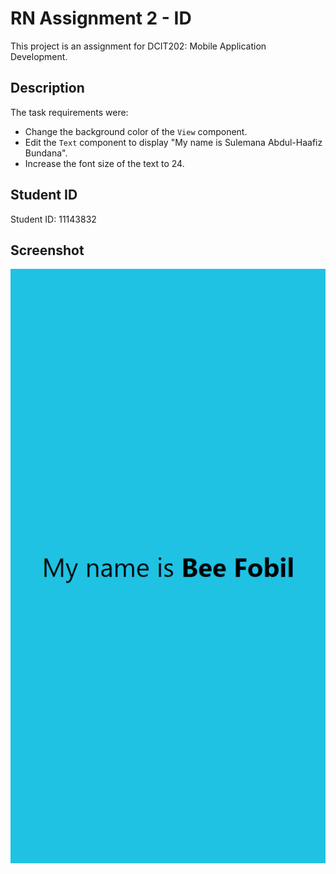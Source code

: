 # RN Assignment 2 - ID

This project is an assignment for DCIT202: Mobile Application Development.

## Description

The task requirements were:

- Change the background color of the `View` component.
- Edit the `Text` component to display "My name is Sulemana Abdul-Haafiz Bundana".
- Increase the font size of the text to 24.

## Student ID

Student ID: 11143832

## Screenshot

![APP](assets/localhost_19006_.png)
